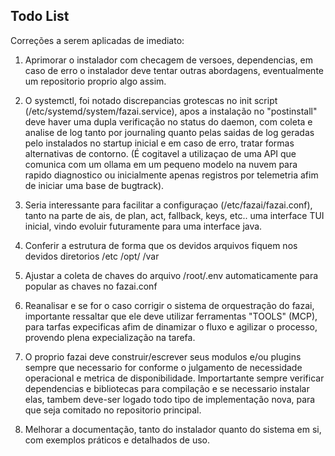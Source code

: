 ## Todo List

  Correções a serem aplicadas de imediato:

1. Aprimorar o instalador com checagem de versoes, dependencias, em caso de erro o instalador deve tentar outras abordagens, eventualmente um repositorio proprio algo assim.

2. O systemctl, foi notado discrepancias grotescas no init script (/etc/systemd/system/fazai.service), apos a instalação no "postinstall" deve haver uma dupla verificação no status do daemon, com coleta e analise de log tanto por journaling quanto pelas saidas de log geradas pelo instalados no startup inicial e em caso de erro, tratar formas alternativas de contorno.
(É cogitavel a utilizaçao de uma API que comunica com um ollama em um pequeno modelo na nuvem para rapido diagnostico ou inicialmente apenas registros por telemetria afim de iniciar uma base de bugtrack).

3. Seria interessante para facilitar a configuraçao
(/etc/fazai/fazai.conf), tanto na parte de ais, de plan, act, fallback, keys, etc.. uma interface TUI inicial, vindo evoluir futuramente para uma interface java.

4. Conferir a estrutura de forma que os devidos arquivos fiquem nos devidos diretorios /etc /opt/ /var

5. Ajustar a coleta de chaves do arquivo /root/.env automaticamente para popular as chaves no fazai.conf

6. Reanalisar e se for o caso corrigir o sistema de orquestração do fazai, importante ressaltar que ele deve utilizar ferramentas "TOOLS" (MCP), para tarfas expecificas afim de dinamizar o fluxo e agilizar o processo, provendo plena expecialização na tarefa.

7. O proprio fazai deve construir/escrever seus modulos e/ou plugins sempre que necessario for conforme o julgamento de necessidade operacional e metrica de disponibilidade. Importartante sempre verificar dependencias e bibliotecas para compilação e se necessario instalar elas, tambem deve-ser logado todo tipo de implementação nova, para que seja comitado no repositorio principal.

8. Melhorar a documentação, tanto do instalador quanto do sistema em si, com exemplos práticos e detalhados de uso.
#####

